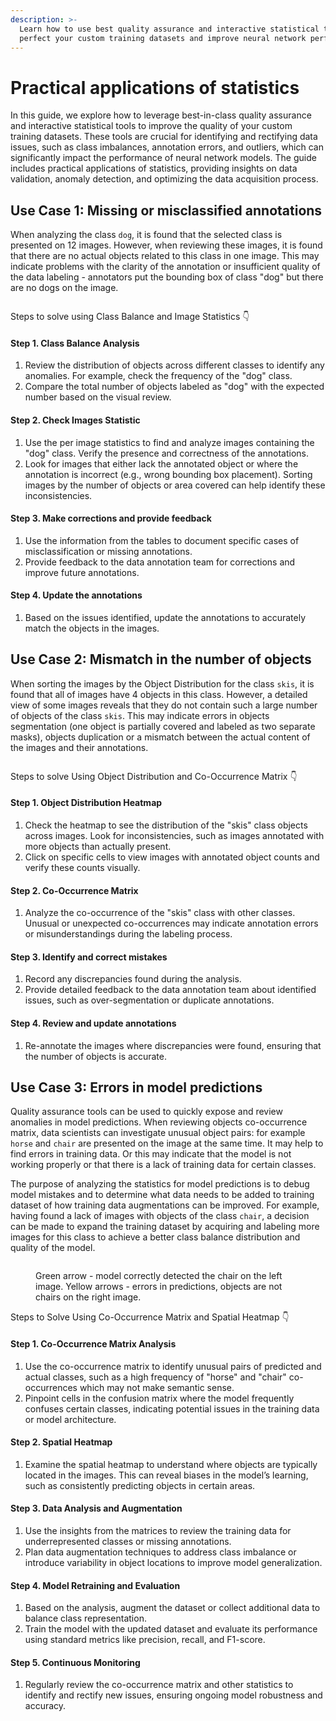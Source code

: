 ```yaml
---
description: >-
  Learn how to use best quality assurance and interactive statistical tools to
  perfect your custom training datasets and improve neural network performance.
---
```


# Practical applications of statistics

In this guide, we explore how to leverage best-in-class quality assurance and interactive statistical tools to improve the quality of your custom training datasets. These tools are crucial for identifying and rectifying data issues, such as class imbalances, annotation errors, and outliers, which can significantly impact the performance of neural network models. The guide includes practical applications of statistics, providing insights on data validation, anomaly detection, and optimizing the data acquisition process.

## Use Case 1: Missing or misclassified annotations

When analyzing the class `dog`, it is found that the selected class is presented on 12 images. However, when reviewing these images, it is found that there are no actual objects related to this class in one image. This may indicate problems with the clarity of the annotation or insufficient quality of the data labeling - annotators put the bounding box of class "dog" but there are no dogs on the image.

<figure><img src="../../.gitbook/assets/objects-absence-frame.png" alt=""><figcaption></figcaption></figure>

Steps to solve using Class Balance and Image Statistics 👇

#### **Step 1. Class Balance Analysis**

1. Review the distribution of objects across different classes to identify any anomalies. For example, check the frequency of the "dog" class.
2. Compare the total number of objects labeled as "dog" with the expected number based on the visual review.

#### **Step 2. Check Images Statistic**

1. Use the per image statistics to find and analyze images containing the "dog" class. Verify the presence and correctness of the annotations.
2. Look for images that either lack the annotated object or where the annotation is incorrect (e.g., wrong bounding box placement). Sorting images by the number of objects or area covered can help identify these inconsistencies.

#### **Step 3.** Make corrections and provide feedback

1. Use the information from the tables to document specific cases of misclassification or missing annotations.
2. Provide feedback to the data annotation team for corrections and improve future annotations.

#### Step 4. Update the annotations

1. Based on the issues identified, update the annotations to accurately match the objects in the images.

## Use Case 2: Mismatch in the number of objects

When sorting the images by the Object Distribution for the class `skis`, it is found that all of images have 4 objects in this class. However, a detailed view of some images reveals that they do not contain such a large number of objects of the class `skis`. This may indicate errors in objects segmentation (one object is partially covered and labeled as two separate masks), objects duplication or a mismatch between the actual content of the images and their annotations.

<figure><img src="../../.gitbook/assets/mismatch-frame.png" alt=""><figcaption></figcaption></figure>

Steps to solve Using Object Distribution and Co-Occurrence Matrix 👇

#### **Step 1. Object Distribution Heatmap**

1. Check the heatmap to see the distribution of the "skis" class objects across images. Look for inconsistencies, such as images annotated with more objects than actually present.
2. Click on specific cells to view images with annotated object counts and verify these counts visually.

#### **Step 2. Co-Occurrence Matrix**

1. Analyze the co-occurrence of the "skis" class with other classes. Unusual or unexpected co-occurrences may indicate annotation errors or misunderstandings during the labeling process.

#### **Step 3. Identify and correct mistakes**

1. Record any discrepancies found during the analysis.
2. Provide detailed feedback to the data annotation team about identified issues, such as over-segmentation or duplicate annotations.

#### **Step 4. Review and update annotations**

1. Re-annotate the images where discrepancies were found, ensuring that the number of objects is accurate.

## Use Case 3: Errors in model predictions

Quality assurance tools can be used to quickly expose and review anomalies in model predictions. When reviewing objects co-occurrence matrix, data scientists can investigate unusual object pairs: for example `horse` and `chair` are presented on the image at the same time. It may help to find errors in training data. Or this may indicate that the model is not working properly or that there is a lack of training data for certain classes.

The purpose of analyzing the statistics for model predictions is to debug model mistakes and to determine what data needs to be added to training dataset of how training data augmentations can be improved. For example, having found a lack of images with objects of the class `chair`, a decision can be made to expand the training dataset by acquiring and labeling more images for this class to achieve a better class balance distribution and quality of the model.

<figure><img src="../../.gitbook/assets/model-predictions-errors-frame.jpg" alt=""><figcaption><p>Green arrow - model correctly detected the chair on the left image. Yellow arrows - errors in predictions, objects are not chairs on the right image.</p></figcaption></figure>

Steps to Solve Using Co-Occurrence Matrix and Spatial Heatmap 👇

#### **Step 1. Co-Occurrence Matrix Analysis**

1. Use the co-occurrence matrix to identify unusual pairs of predicted and actual classes, such as a high frequency of "horse" and "chair" co-occurrences which may not make semantic sense.
2. Pinpoint cells in the confusion matrix where the model frequently confuses certain classes, indicating potential issues in the training data or model architecture.

#### **Step 2. Spatial Heatmap**

1. Examine the spatial heatmap to understand where objects are typically located in the images. This can reveal biases in the model’s learning, such as consistently predicting objects in certain areas.

#### **Step 3. Data Analysis and Augmentation**

1. &#x20;Use the insights from the matrices to review the training data for underrepresented classes or missing annotations.
2. Plan data augmentation techniques to address class imbalance or introduce variability in object locations to improve model generalization.

#### **Step 4. Model Retraining and Evaluation**

1. Based on the analysis, augment the dataset or collect additional data to balance class representation.
2. Train the model with the updated dataset and evaluate its performance using standard metrics like precision, recall, and F1-score.

#### **Step 5. Continuous Monitoring**

1. Regularly review the co-occurrence matrix and other statistics to identify and rectify new issues, ensuring ongoing model robustness and accuracy.



